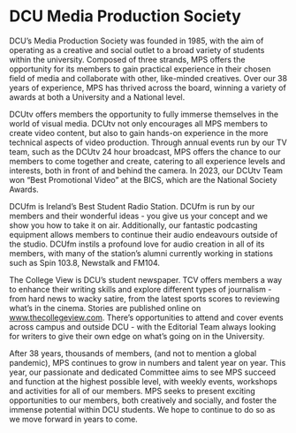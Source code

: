# DCU Media Production Society

DCU’s Media Production Society was founded in 1985, with the aim of operating as a creative and social outlet to a broad variety of students within the university. Composed of three strands, MPS offers the opportunity for its members to gain practical experience in their chosen field of media and collaborate with other, like-minded creatives. Over our 38 years of experience, MPS has thrived across the board, winning a variety of awards at both a University and a National level.

DCUtv offers members the opportunity to fully immerse themselves in the world of visual media. DCUtv not only encourages all MPS members to create video content, but also to gain hands-on experience in the more technical aspects of video production. Through annual events run by our TV team, such as the DCUtv 24 hour broadcast, MPS offers the chance to our members to come together and create, catering to all experience levels and interests, both in front of and behind the camera. In 2023, our DCUtv Team won “Best Promotional Video” at the BICS, which are the National Society Awards.

DCUfm is Ireland’s Best Student Radio Station. DCUfm is run by our members and their wonderful ideas - you give us your concept and we show you how to take it on air. Additionally, our fantastic podcasting equipment allows members to continue their audio endeavours outside of the studio. DCUfm instils a profound love for audio creation in all of its members, with many of the station’s alumni currently working in stations such as Spin 103.8, Newstalk and FM104.

The College View is DCU’s student newspaper. TCV offers members a way to enhance their writing skills and explore different types of journalism - from hard news to wacky satire, from the latest sports scores to reviewing what’s in the cinema. Stories are published online on www.thecollegeview.com. There’s opportunities to attend and cover events across campus and outside DCU - with the Editorial Team always looking for writers to give their own edge on what’s going on in the University.

After 38 years, thousands of members, (and not to mention a global pandemic), MPS continues to grow in numbers and talent year on year. This year, our passionate and dedicated Committee aims to see MPS succeed and function at the highest possible level, with weekly events, workshops and activities for all of our members. MPS seeks to present exciting opportunities to our members, both creatively and socially, and foster the immense potential within DCU students. We hope to continue to do so as we move forward in years to come. 
